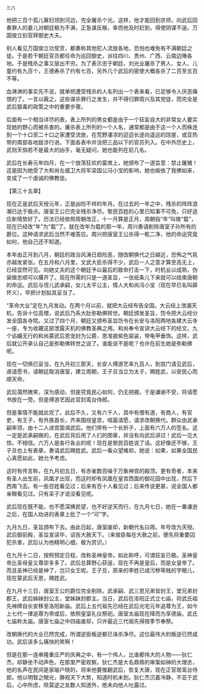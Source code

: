     三八 

   他把三百个孤儿寡妇领到河边，完全屠杀个光。这样，他才能回到京师，向武后回奏罪人的妻儿对朝廷极为不满，正急谋反叛，幸而他及时赶到，得使阴谋不逞。万国俊立刻官拜御史大夫。

   别人看见万国俊立功受赏，都奏称其他犯人流放各地，恐怕也难免有不满朝廷之徒。于是若干朝廷官员都任命为巡回御史，派往四川、贵州、广西、云南边陲各地。于是残杀之事又层出不穷。为了表示忠于朝廷，刘光业屠杀了男人、女人、儿童约有九百个，王德寿杀了约有七百，另外几个武后的密使大概各杀了二百至五百不等。

   血淋淋的事实先不说，就单把遭受残杀的人名列出一个表来看，已足够令人厌恶痛恨的了。一言以蔽之，这些谋杀罪行之发生，并不得归罪周兴及其党徒，而完全是武后狠毒的政策之中的重要步骤。

   后面有一个相当详尽的表，表上所列的男女都是由于一个狂妄自大的非常女人要实现她的野心而被杀害的。屠杀表上所列的一个人名，通常都是由于这一个人而株连到一个十口至二十口之家遭受流放，在荒野凄凉的迢迢长途向遥远的琼崖，或亚热带的南部各地跋涉行进。下面各表中并没把三品以下的官员列入。在中外历史上，武则天倘若不是最大的凶手，毫无疑问，她也能列在前几名。

   武后在长寿元年四月，在一个放荡狂欢的宴席上，她颁布了一道旨意：禁止屠猪！这是因为她受了大和尚左威卫大将军梁国公冯小宝的影响，她也皈依了我佛如来，变成了一个虔诚的佛教徒。

   【第三十五章】

   现在正是武后天授元年，正是凶险不祥的年月。在过去的一年之中，残杀的阵阵浪潮已达于极点。唐室王公已完全残杀净尽。黎民百姓的心里已知事不可免，只好适应新情势好了。历法已经依照周朝改正，十一月算是正月，周朝指“年”叫做“载”，现在已经改“年”为“载”了。就在改年为载的那一年，周兴奏请削除唐室子孙所有的爵位。这种请求武后当然不难答应。周兴把唐室王公杀得一乾二净，他的命运究竟如何，他自己还不知道。

   本年由正月到八月，朝廷的政治风涛日趋险恶，随改朝换代之日越近，恐怖之气氛亦越发紧张。在五月和八月里，文武大臣杀得不少，武后一人之意才算至高无上，已经显然可见。向她丈夫的这个朝廷予以最后的致命打击一下，时机业以成熟，伪装做忠顺可以撂开了。现在所需的只是一道圣旨，一张纸条儿下来就可以结束唐朝的命运。武后与侄儿武承嗣，女儿太平公主，情人大和尚冯小宝（现在早已名叫薛怀义），早把计划拟具妥当了。

   “革命大业”定在九月发动。在两个月以前，就把大云经布告全国。大云经上泄漏天机，告诉十位高僧，说武后乃系大肚弥勒佛转世。朝廷颁发圣旨，饬令把大云经分发全国各寺院。又过了四个月，朝廷又颁布圣旨饬令在长安与洛阳两地各建大云寺一座，专为收藏这部泄露天机的佛教圣典之用。和尚奉令宣讲大云经下的经文。九个谄媚无行的和尚蒙武后恩宠封为公爵，恩准披紫色袈裟，带龟甲垂饰。这样，武后就公开承认自己是弥勒佛转世之说了。谁能说不是呢？也许在前生她是弥勒佛呢。

   现在一切俱已妥当，在九月初三那天，长安人傅游艺率九百人，到宫门请见武后，递请愿书，请朝廷取消唐室，建立周朝，王子旦当立为太子，赐姓武，以安民心而顺天命。

   武后蔼然微笑，深为感动，但是究竟民心如何，仍无把握。于是谦谢不受，将请愿书放在一旁。但是傅游艺因此官封鸾台侍郎。

   但是事情不能就此完了。此后不久，又有六千人，其中有僧有道，有商人，有官吏，有王子，有外族首长，齐来围绕皇宫，喧嚣请愿，请求改朝换代。群众由武承嗣率领，由十二人进宫面谒武后。他们带有一个长折子，上面有六万人的签名。这一定是武承嗣做的，在武后背后用了人们的图章，并没有向武后讲过！武后一见大惊。不相信。六万人是各行各业的呢！现在是黎民百姓说了话。这好像还不够，王子旦也上有表章，奏请武后赐姓武。武后一看众望难却。她说：如果，如果全国民心真愿如此，她允予考虑。

   这时有传言称，在九月初五日，有赤雀数百噪于万象神宫的殿顶。更有奇者，本来有圣人出生前，凤凰才出现，而这时却有凤凰在皇宫西面的御花园中出现，然后下西南飞去。有一些百姓看见过；后来有百十人看见过；后来传说更甚，说全国人都亲眼看见过。只有呆子才说没看见呢。

   武后现在既不能，也不愿深拂民望，也不好逆天而行。在九月七日，她在一番谦逊之后，在国人劝进的表章上批了一个“可”字。

   九月九日，圣旨颁布下去。由此日起，唐室废却，新朝代名曰周。年号改为天授。武后御前殿，圣旨宣读毕，诏告大赦天下。（来俊臣每在大赦之前，便先将重要囚犯杀害，武后认为他精明心细，极为赏识。）

   在九月十二日，按照预定日程，改称圣神皇帝。如此称呼，可谓狂妄已极。圣神皇帝比圣母皇又尊崇多多了。武后总算野心获逞，现在不再是皇后，而是女皇帝了。而且圣神已经是神了，岂只女王呢。王子旦，原来的李姓已成污秽卑贱的字眼儿，现在蒙武后天恩，赐姓武。

   在九月十三日，唐室王公的爵位完全削除。武承嗣、武三思兄弟皆封王，堂兄弟封郡王，武后姊妹封公主，堂姊妹封郡主。当日，武后在洛阳正式立七庙，将武氏祖先神牌自长安移至洛阳新庙。武后上五代祖先已经在武后光宅元年追尊为王，如今上七代一律追尊为帝或后，依照皇室礼仪祭祀。唐室太庙现在降而为享德庙，武氏七庙称太庙。唐室七庙之中四庙废却，只许最近三代祖先得按季节奉祭。

   改朝换代的大业已然完成，所谓逆臣叛逆都已诛杀净尽。这位最伟大的叛逆已然成功。武后该多么痛快的笑啊！

   但是在那一连串隆重庄严的庆典之中，有一个伟人，比谁都伟大的人物——狄仁杰，却静坐不动声色，在那里严密观察。狄仁杰是大名鼎鼎的审案如神的大理丞，他的名声在民间是家喻户晓的，将来他要推翻武后，恢复大唐，现在正官居鸾台侍郎。他以明智之眼光，静观天下大势，知道时机未到。狄仁杰沉着冷静，不亚于武后。心中所虑，除莫逆之友数人知道外，绝未向他人吐露过。

